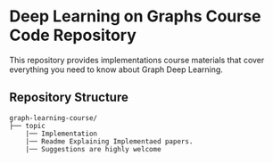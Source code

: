 # Deep Learning on Graphs Course Code Repository

This repository provides implementations course materials that cover everything you need to know about Graph Deep Learning. 

## Repository Structure

```plaintext
graph-learning-course/
├── topic
    |── Implementation
    |── Readme Explaining Implementaed papers. 
    |── Suggestions are highly welcome 
